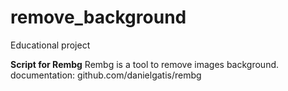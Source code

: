 # remove_background

Educational project

**Script for Rembg**
Rembg is a tool to remove images background. 
documentation: github.com/danielgatis/rembg
